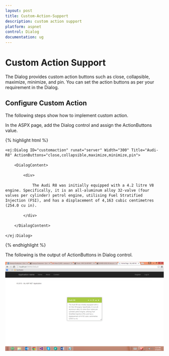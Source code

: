 ```yaml
---
layout: post
title: Custom-Action-Support
description: custom action support
platform: aspnet
control: Dialog
documentation: ug
---
```


# Custom Action Support

The Dialog provides custom action buttons such as close, collapsible, maximize, minimize, and pin. You can set the action buttons as per your requirement in the Dialog.

## Configure Custom Action

The following steps show how to implement custom action. 

In the ASPX page, add the Dialog control and assign the ActionButtons value.

{% highlight html %}



    <ej:Dialog ID="customaction" runat="server" Width="300" Title="Audi-R8" ActionButtons="close,collapsible,maximize,minimize,pin">

        <DialogContent>

            <div>

                The Audi R8 was initially equipped with a 4.2 litre V8 engine. Specifically, it is an all-aluminum alloy 32-valve (four valves per cylinder) petrol engine, utilising Fuel Stratified Injection (FSI), and has a displacement of 4,163 cubic centimetres (254.0 cu in).

            </div>

        </DialogContent>

    </ej:Dialog> 





{% endhighlight %}



The following is the output of ActionButtons in Dialog control.

![](Custom-Action-Support_images/Custom-Action-Support_img1.png)



